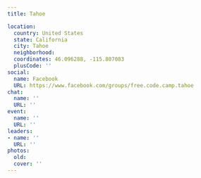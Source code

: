 ```yaml
---
title: Tahoe

location:
  country: United States
  state: California
  city: Tahoe
  neighborhood: 
  coordinates: 46.096288, -115.807083
  plusCode: ''
social:
  name: Facebook
  URL: https://www.facebook.com/groups/free.code.camp.tahoe
chat:
  name: ''
  URL: ''
event:
  name: ''
  URL: ''
leaders:
- name: ''
  URL: ''
photos:
  old: 
  cover: ''
---
```

